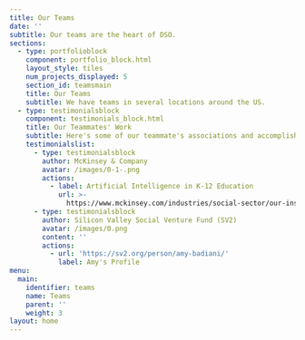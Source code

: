 ```yaml
---
title: Our Teams
date: ''
subtitle: Our teams are the heart of DSO.
sections:
  - type: portfolioblock
    component: portfolio_block.html
    layout_style: tiles
    num_projects_displayed: 5
    section_id: teamsmain
    title: Our Teams
    subtitle: We have teams in several locations around the US.
  - type: testimonialsblock
    component: testimonials_block.html
    title: Our Teammates' Work
    subtitle: Here's some of our teammate's associations and accomplishments
    testimonialslist:
      - type: testimonialsblock
        author: McKinsey & Company
        avatar: /images/0-1-.png
        actions:
          - label: Artificial Intelligence in K-12 Education
            url: >-
              https://www.mckinsey.com/industries/social-sector/our-insights/how-artificial-intelligence-will-impact-k-12-teachers
      - type: testimonialsblock
        author: Silicon Valley Social Venture Fund (SV2)
        avatar: /images/0.png
        content: ''
        actions:
          - url: 'https://sv2.org/person/amy-badiani/'
            label: Amy's Profile
menu:
  main:
    identifier: teams
    name: Teams
    parent: ''
    weight: 3
layout: home
---
```

